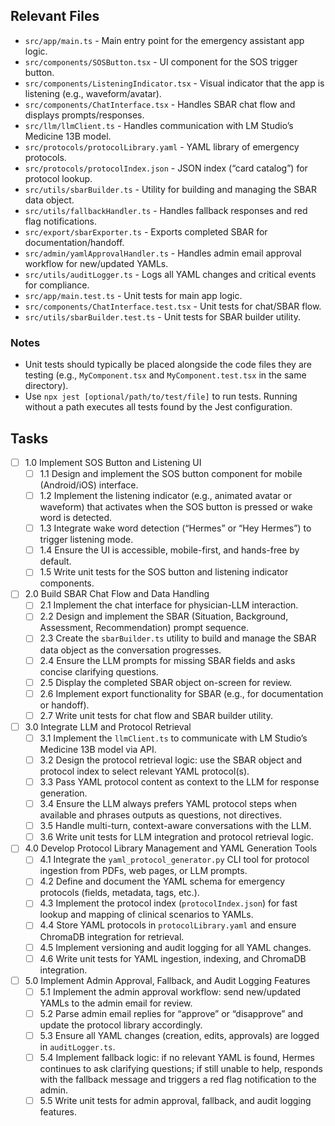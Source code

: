 ## Relevant Files

- `src/app/main.ts` - Main entry point for the emergency assistant app logic.
- `src/components/SOSButton.tsx` - UI component for the SOS trigger button.
- `src/components/ListeningIndicator.tsx` - Visual indicator that the app is listening (e.g., waveform/avatar).
- `src/components/ChatInterface.tsx` - Handles SBAR chat flow and displays prompts/responses.
- `src/llm/llmClient.ts` - Handles communication with LM Studio’s Medicine 13B model.
- `src/protocols/protocolLibrary.yaml` - YAML library of emergency protocols.
- `src/protocols/protocolIndex.json` - JSON index (“card catalog”) for protocol lookup.
- `src/utils/sbarBuilder.ts` - Utility for building and managing the SBAR data object.
- `src/utils/fallbackHandler.ts` - Handles fallback responses and red flag notifications.
- `src/export/sbarExporter.ts` - Exports completed SBAR for documentation/handoff.
- `src/admin/yamlApprovalHandler.ts` - Handles admin email approval workflow for new/updated YAMLs.
- `src/utils/auditLogger.ts` - Logs all YAML changes and critical events for compliance.
- `src/app/main.test.ts` - Unit tests for main app logic.
- `src/components/ChatInterface.test.tsx` - Unit tests for chat/SBAR flow.
- `src/utils/sbarBuilder.test.ts` - Unit tests for SBAR builder utility.

### Notes

- Unit tests should typically be placed alongside the code files they are testing (e.g., `MyComponent.tsx` and `MyComponent.test.tsx` in the same directory).
- Use `npx jest [optional/path/to/test/file]` to run tests. Running without a path executes all tests found by the Jest configuration.

## Tasks

- [ ] 1.0 Implement SOS Button and Listening UI
  - [ ] 1.1 Design and implement the SOS button component for mobile (Android/iOS) interface.
  - [ ] 1.2 Implement the listening indicator (e.g., animated avatar or waveform) that activates when the SOS button is pressed or wake word is detected.
  - [ ] 1.3 Integrate wake word detection (“Hermes” or “Hey Hermes”) to trigger listening mode.
  - [ ] 1.4 Ensure the UI is accessible, mobile-first, and hands-free by default.
  - [ ] 1.5 Write unit tests for the SOS button and listening indicator components.

- [ ] 2.0 Build SBAR Chat Flow and Data Handling
  - [ ] 2.1 Implement the chat interface for physician-LLM interaction.
  - [ ] 2.2 Design and implement the SBAR (Situation, Background, Assessment, Recommendation) prompt sequence.
  - [ ] 2.3 Create the `sbarBuilder.ts` utility to build and manage the SBAR data object as the conversation progresses.
  - [ ] 2.4 Ensure the LLM prompts for missing SBAR fields and asks concise clarifying questions.
  - [ ] 2.5 Display the completed SBAR object on-screen for review.
  - [ ] 2.6 Implement export functionality for SBAR (e.g., for documentation or handoff).
  - [ ] 2.7 Write unit tests for chat flow and SBAR builder utility.

- [ ] 3.0 Integrate LLM and Protocol Retrieval
  - [ ] 3.1 Implement the `llmClient.ts` to communicate with LM Studio’s Medicine 13B model via API.
  - [ ] 3.2 Design the protocol retrieval logic: use the SBAR object and protocol index to select relevant YAML protocol(s).
  - [ ] 3.3 Pass YAML protocol content as context to the LLM for response generation.
  - [ ] 3.4 Ensure the LLM always prefers YAML protocol steps when available and phrases outputs as questions, not directives.
  - [ ] 3.5 Handle multi-turn, context-aware conversations with the LLM.
  - [ ] 3.6 Write unit tests for LLM integration and protocol retrieval logic.

- [ ] 4.0 Develop Protocol Library Management and YAML Generation Tools
  - [ ] 4.1 Integrate the `yaml_protocol_generator.py` CLI tool for protocol ingestion from PDFs, web pages, or LLM prompts.
  - [ ] 4.2 Define and document the YAML schema for emergency protocols (fields, metadata, tags, etc.).
  - [ ] 4.3 Implement the protocol index (`protocolIndex.json`) for fast lookup and mapping of clinical scenarios to YAMLs.
  - [ ] 4.4 Store YAML protocols in `protocolLibrary.yaml` and ensure ChromaDB integration for retrieval.
  - [ ] 4.5 Implement versioning and audit logging for all YAML changes.
  - [ ] 4.6 Write unit tests for YAML ingestion, indexing, and ChromaDB integration.

- [ ] 5.0 Implement Admin Approval, Fallback, and Audit Logging Features
  - [ ] 5.1 Implement the admin approval workflow: send new/updated YAMLs to the admin email for review.
  - [ ] 5.2 Parse admin email replies for “approve” or “disapprove” and update the protocol library accordingly.
  - [ ] 5.3 Ensure all YAML changes (creation, edits, approvals) are logged in `auditLogger.ts`.
  - [ ] 5.4 Implement fallback logic: if no relevant YAML is found, Hermes continues to ask clarifying questions; if still unable to help, responds with the fallback message and triggers a red flag notification to the admin.
  - [ ] 5.5 Write unit tests for admin approval, fallback, and audit logging features.
